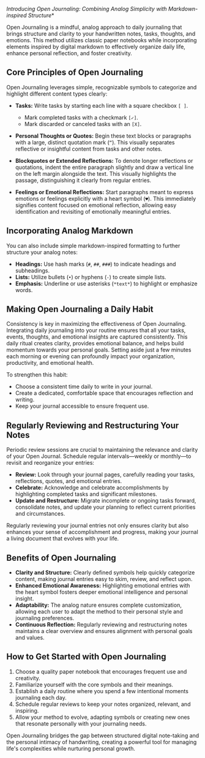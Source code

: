 *Introducing Open Journaling: Combining Analog Simplicity with Markdown-inspired Structure**

Open Journaling is a mindful, analog approach to daily journaling that brings structure and clarity to your handwritten notes, tasks, thoughts, and emotions. This method utilizes classic paper notebooks while incorporating elements inspired by digital markdown to effectively organize daily life, enhance personal reflection, and foster creativity.

## Core Principles of Open Journaling

Open Journaling leverages simple, recognizable symbols to categorize and highlight different content types clearly:

- **Tasks:** Write tasks by starting each line with a square checkbox `[ ]`. 
  - Mark completed tasks with a checkmark `[✓]`.
  - Mark discarded or canceled tasks with an `[X]`.

- **Personal Thoughts or Quotes:** Begin these text blocks or paragraphs with a large, distinct quotation mark (`“`). This visually separates reflective or insightful content from tasks and other notes.

- **Blockquotes or Extended Reflections:** To denote longer reflections or quotations, indent the entire paragraph slightly and draw a vertical line on the left margin alongside the text. This visually highlights the passage, distinguishing it clearly from regular entries.

- **Feelings or Emotional Reflections:** Start paragraphs meant to express emotions or feelings explicitly with a heart symbol (`♥`). This immediately signifies content focused on emotional reflection, allowing easy identification and revisiting of emotionally meaningful entries.

## Incorporating Analog Markdown

You can also include simple markdown-inspired formatting to further structure your analog notes:

- **Headings:** Use hash marks (`#`, `##`, `###`) to indicate headings and subheadings.
- **Lists:** Utilize bullets (`•`) or hyphens (`-`) to create simple lists.
- **Emphasis:** Underline or use asterisks (`*text*`) to highlight or emphasize words.

## Making Open Journaling a Daily Habit

Consistency is key in maximizing the effectiveness of Open Journaling. Integrating daily journaling into your routine ensures that all your tasks, events, thoughts, and emotional insights are captured consistently. This daily ritual creates clarity, provides emotional balance, and helps build momentum towards your personal goals. Setting aside just a few minutes each morning or evening can profoundly impact your organization, productivity, and emotional health.

To strengthen this habit:
- Choose a consistent time daily to write in your journal.
- Create a dedicated, comfortable space that encourages reflection and writing.
- Keep your journal accessible to ensure frequent use.

## Regularly Reviewing and Restructuring Your Notes

Periodic review sessions are crucial to maintaining the relevance and clarity of your Open Journal. Schedule regular intervals—weekly or monthly—to revisit and reorganize your entries:

- **Review:** Look through your journal pages, carefully reading your tasks, reflections, quotes, and emotional entries.
- **Celebrate:** Acknowledge and celebrate accomplishments by highlighting completed tasks and significant milestones.
- **Update and Restructure:** Migrate incomplete or ongoing tasks forward, consolidate notes, and update your planning to reflect current priorities and circumstances.

Regularly reviewing your journal entries not only ensures clarity but also enhances your sense of accomplishment and progress, making your journal a living document that evolves with your life.

## Benefits of Open Journaling
- **Clarity and Structure:** Clearly defined symbols help quickly categorize content, making journal entries easy to skim, review, and reflect upon.
- **Enhanced Emotional Awareness:** Highlighting emotional entries with the heart symbol fosters deeper emotional intelligence and personal insight.
- **Adaptability:** The analog nature ensures complete customization, allowing each user to adapt the method to their personal style and journaling preferences.
- **Continuous Reflection:** Regularly reviewing and restructuring notes maintains a clear overview and ensures alignment with personal goals and values.

## How to Get Started with Open Journaling
1. Choose a quality paper notebook that encourages frequent use and creativity.
2. Familiarize yourself with the core symbols and their meanings.
3. Establish a daily routine where you spend a few intentional moments journaling each day.
4. Schedule regular reviews to keep your notes organized, relevant, and inspiring.
5. Allow your method to evolve, adapting symbols or creating new ones that resonate personally with your journaling needs.

Open Journaling bridges the gap between structured digital note-taking and the personal intimacy of handwriting, creating a powerful tool for managing life's complexities while nurturing personal growth.

